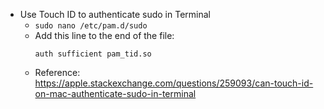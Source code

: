 * Use Touch ID to authenticate sudo in Terminal
  * `sudo nano /etc/pam.d/sudo`
  * Add this line to the end of the file:
    ```
    auth sufficient pam_tid.so
    ```
  * Reference: https://apple.stackexchange.com/questions/259093/can-touch-id-on-mac-authenticate-sudo-in-terminal